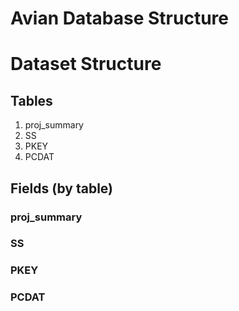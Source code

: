 Avian Database Structure
=====================

# Dataset Structure

## Tables

1. proj_summary
2. SS
3. PKEY
4. PCDAT

## Fields (by table)

### proj_summary


### SS


### PKEY


### PCDAT

